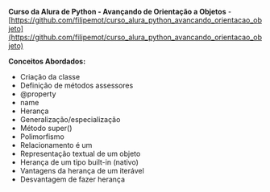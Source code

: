 **Curso da Alura de Python - Avançando de Orientação a Objetos** - [https://github.com/filipemot/curso_alura_python_avancando_orientacao_objeto](https://github.com/filipemot/curso_alura_python_avancando_orientacao_objeto)

**Conceitos Abordados:**
- Criação da classe
- Definição de métodos assessores
- @property
- name
- Herança
- Generalização/especialização
- Método super()
- Polimorfismo
- Relacionamento é um
- Representação textual de um objeto
- Herança de um tipo built-in (nativo)
- Vantagens da herança de um iterável
- Desvantagem de fazer herança